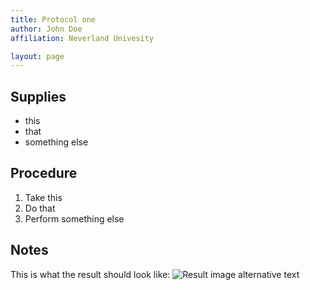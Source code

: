 ```yaml
---
title: Protocol one
author: John Doe
affiliation: Neverland Univesity

layout: page
---
```


## Supplies

- this
- that
- something else

## Procedure

1. Take this
2. Do that
3. Perform something else

## Notes

This is what the result should look like:
![Result image alternative text](https://www.thebluediamondgallery.com/handwriting/images/result.jpg "Result image title")